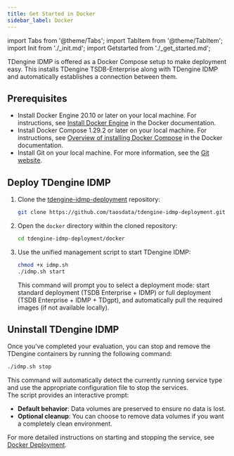 ```yaml
---
title: Get Started in Docker
sidebar_label: Docker
---
```


import Tabs from '@theme/Tabs';
import TabItem from '@theme/TabItem';
import Init from './_init.md';
import Getstarted from './_get_started.md';

TDengine IDMP is offered as a Docker Compose setup to make deployment easy. This installs TDengine TSDB-Enterprise along with TDengine IDMP and automatically establishes a connection between them.

## Prerequisites

- Install Docker Engine 20.10 or later on your local machine. For instructions, see [Install Docker Engine](https://docs.docker.com/engine/install/) in the Docker documentation.
- Install Docker Compose 1.29.2 or later on your local machine. For instructions, see [Overview of installing Docker Compose](https://docs.docker.com/compose/install/) in the Docker documentation.
- Install Git on your local machine. For more information, see the [Git website](https://git-scm.com/).

## Deploy TDengine IDMP

1. Clone the [tdengine-idmp-deployment](https://github.com/taosdata/tdengine-idmp-deployment) repository:

   ```bash
   git clone https://github.com/taosdata/tdengine-idmp-deployment.git
   ```

1. Open the `docker` directory within the cloned repository:

   ```bash
   cd tdengine-idmp-deployment/docker
   ```

2. Use the unified management script to start TDengine IDMP:

   ```bash
   chmod +x idmp.sh
   ./idmp.sh start
   ```
   
   This command will prompt you to select a deployment mode: start standard deployment (TSDB Enterprise + IDMP) or full deployment (TSDB Enterprise + IDMP + TDgpt), and automatically pull the required images (if not available locally).

<Init />

<Getstarted />

## Uninstall TDengine IDMP

Once you’ve completed your evaluation, you can stop and remove the TDengine containers by running the following command:

```bash
./idmp.sh stop
```

This command will automatically detect the currently running service type and use the appropriate configuration file to stop the services.  
The script provides an interactive prompt:

- **Default behavior**: Data volumes are preserved to ensure no data is lost.
- **Optional cleanup**: You can choose to remove data volumes if you want a completely clean environment.

For more detailed instructions on starting and stopping the service, see [Docker Deployment](../07-operation/02-installation/03-docker-guide.md).